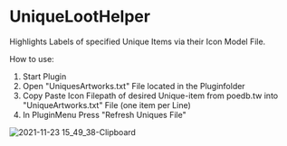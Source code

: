 # UniqueLootHelper
Highlights Labels of specified Unique Items via their Icon Model File.

How to use:

1. Start Plugin  
2. Open "UniquesArtworks.txt" File located in the Pluginfolder  
3. Copy Paste Icon Filepath of desired Unique-item from poedb.tw into "UniqueArtworks.txt" File (one item per Line)  
4. In PluginMenu Press "Refresh Uniques File"

![2021-11-23 15_49_38-Clipboard](https://user-images.githubusercontent.com/36637378/143047478-4bf8aa28-443c-469f-b763-07ab9ad5411b.png)
